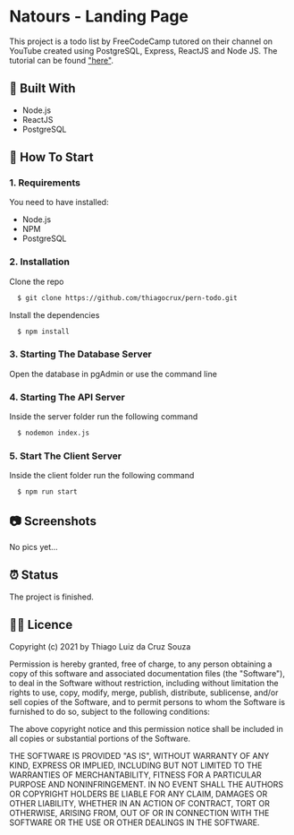 # Natours - Landing Page

This project is a todo list by FreeCodeCamp tutored on their channel on YouTube created using PostgreSQL, Express, ReactJS and Node JS. The tutorial can be found ["here"](https://www.youtube.com/watch?v=ldYcgPKEZC8&pbjreload=101).

## :toolbox: Built With

- Node.js
- ReactJS
- PostgreSQL

## :rocket: How To Start

### 1. Requirements

You need to have installed:

- Node.js
- NPM
- PostgreSQL

### 2. Installation

Clone the repo

```sh
  $ git clone https://github.com/thiagocrux/pern-todo.git
```

Install the dependencies

```sh
  $ npm install
```

### 3. Starting The Database Server

Open the database in pgAdmin or use the command line

### 4. Starting The API Server

Inside the server folder run the following command

```sh
  $ nodemon index.js
```

### 5. Start The Client Server

Inside the client folder run the following command

```sh
  $ npm run start
```

## :camera: Screenshots

No pics yet...

## :alarm_clock: Status

The project is finished.

## :pirate_flag: Licence

Copyright (c) 2021 by Thiago Luiz da Cruz Souza

Permission is hereby granted, free of charge, to any person obtaining a copy of this software and associated documentation files (the "Software"), to deal in the Software without restriction, including without limitation the rights to use, copy, modify, merge, publish, distribute, sublicense, and/or sell copies of the Software, and to permit persons to whom the Software is furnished to do so, subject to the following conditions:

The above copyright notice and this permission notice shall be included in all copies or substantial portions of the Software.

THE SOFTWARE IS PROVIDED "AS IS", WITHOUT WARRANTY OF ANY KIND, EXPRESS OR IMPLIED, INCLUDING BUT NOT LIMITED TO THE WARRANTIES OF MERCHANTABILITY, FITNESS FOR A PARTICULAR PURPOSE AND NONINFRINGEMENT. IN NO EVENT SHALL THE AUTHORS OR COPYRIGHT HOLDERS BE LIABLE FOR ANY CLAIM, DAMAGES OR OTHER LIABILITY, WHETHER IN AN ACTION OF CONTRACT, TORT OR OTHERWISE, ARISING FROM, OUT OF OR IN CONNECTION WITH THE SOFTWARE OR THE USE OR OTHER DEALINGS IN THE SOFTWARE.

